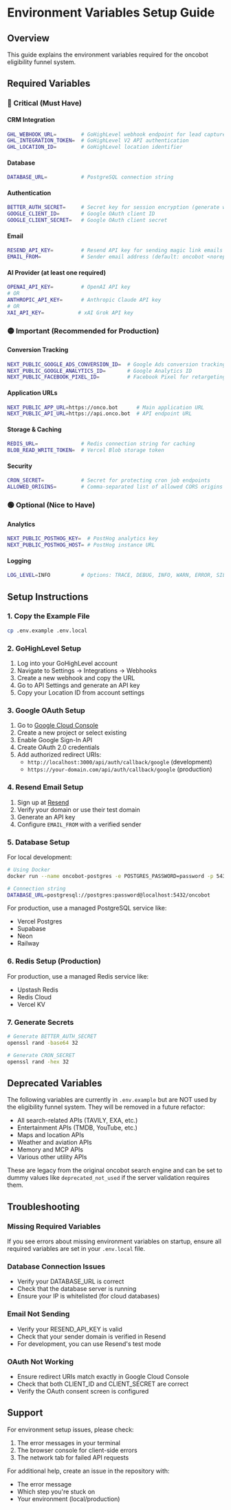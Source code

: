 # Environment Variables Setup Guide

## Overview
This guide explains the environment variables required for the oncobot eligibility funnel system.

## Required Variables

### 🔴 Critical (Must Have)

#### CRM Integration
```bash
GHL_WEBHOOK_URL=        # GoHighLevel webhook endpoint for lead capture
GHL_INTEGRATION_TOKEN=  # GoHighLevel V2 API authentication
GHL_LOCATION_ID=        # GoHighLevel location identifier
```

#### Database
```bash
DATABASE_URL=           # PostgreSQL connection string
```

#### Authentication
```bash
BETTER_AUTH_SECRET=     # Secret key for session encryption (generate with: openssl rand -base64 32)
GOOGLE_CLIENT_ID=       # Google OAuth client ID
GOOGLE_CLIENT_SECRET=   # Google OAuth client secret
```

#### Email
```bash
RESEND_API_KEY=         # Resend API key for sending magic link emails
EMAIL_FROM=             # Sender email address (default: oncobot <noreply@onco.bot>)
```

#### AI Provider (at least one required)
```bash
OPENAI_API_KEY=         # OpenAI API key
# OR
ANTHROPIC_API_KEY=      # Anthropic Claude API key
# OR
XAI_API_KEY=           # xAI Grok API key
```

### 🟡 Important (Recommended for Production)

#### Conversion Tracking
```bash
NEXT_PUBLIC_GOOGLE_ADS_CONVERSION_ID=  # Google Ads conversion tracking
NEXT_PUBLIC_GOOGLE_ANALYTICS_ID=       # Google Analytics ID
NEXT_PUBLIC_FACEBOOK_PIXEL_ID=         # Facebook Pixel for retargeting
```

#### Application URLs
```bash
NEXT_PUBLIC_APP_URL=https://onco.bot      # Main application URL
NEXT_PUBLIC_API_URL=https://api.onco.bot  # API endpoint URL
```

#### Storage & Caching
```bash
REDIS_URL=              # Redis connection string for caching
BLOB_READ_WRITE_TOKEN=  # Vercel Blob storage token
```

#### Security
```bash
CRON_SECRET=            # Secret for protecting cron job endpoints
ALLOWED_ORIGINS=        # Comma-separated list of allowed CORS origins
```

### 🟢 Optional (Nice to Have)

#### Analytics
```bash
NEXT_PUBLIC_POSTHOG_KEY=  # PostHog analytics key
NEXT_PUBLIC_POSTHOG_HOST= # PostHog instance URL
```

#### Logging
```bash
LOG_LEVEL=INFO          # Options: TRACE, DEBUG, INFO, WARN, ERROR, SILENT
```

## Setup Instructions

### 1. Copy the Example File
```bash
cp .env.example .env.local
```

### 2. GoHighLevel Setup
1. Log into your GoHighLevel account
2. Navigate to Settings → Integrations → Webhooks
3. Create a new webhook and copy the URL
4. Go to API Settings and generate an API key
5. Copy your Location ID from account settings

### 3. Google OAuth Setup
1. Go to [Google Cloud Console](https://console.cloud.google.com)
2. Create a new project or select existing
3. Enable Google Sign-In API
4. Create OAuth 2.0 credentials
5. Add authorized redirect URIs:
   - `http://localhost:3000/api/auth/callback/google` (development)
   - `https://your-domain.com/api/auth/callback/google` (production)

### 4. Resend Email Setup
1. Sign up at [Resend](https://resend.com)
2. Verify your domain or use their test domain
3. Generate an API key
4. Configure `EMAIL_FROM` with a verified sender

### 5. Database Setup
For local development:
```bash
# Using Docker
docker run --name oncobot-postgres -e POSTGRES_PASSWORD=password -p 5432:5432 -d postgres

# Connection string
DATABASE_URL=postgresql://postgres:password@localhost:5432/oncobot
```

For production, use a managed PostgreSQL service like:
- Vercel Postgres
- Supabase
- Neon
- Railway

### 6. Redis Setup (Production)
For production, use a managed Redis service like:
- Upstash Redis
- Redis Cloud
- Vercel KV

### 7. Generate Secrets
```bash
# Generate BETTER_AUTH_SECRET
openssl rand -base64 32

# Generate CRON_SECRET
openssl rand -hex 32
```

## Deprecated Variables

The following variables are currently in `.env.example` but are NOT used by the eligibility funnel system. They will be removed in a future refactor:

- All search-related APIs (TAVILY, EXA, etc.)
- Entertainment APIs (TMDB, YouTube, etc.)
- Maps and location APIs
- Weather and aviation APIs
- Memory and MCP APIs
- Various other utility APIs

These are legacy from the original oncobot search engine and can be set to dummy values like `deprecated_not_used` if the server validation requires them.

## Troubleshooting

### Missing Required Variables
If you see errors about missing environment variables on startup, ensure all required variables are set in your `.env.local` file.

### Database Connection Issues
- Verify your DATABASE_URL is correct
- Check that the database server is running
- Ensure your IP is whitelisted (for cloud databases)

### Email Not Sending
- Verify your RESEND_API_KEY is valid
- Check that your sender domain is verified in Resend
- For development, you can use Resend's test mode

### OAuth Not Working
- Ensure redirect URIs match exactly in Google Cloud Console
- Check that both CLIENT_ID and CLIENT_SECRET are correct
- Verify the OAuth consent screen is configured

## Support

For environment setup issues, please check:
1. The error messages in your terminal
2. The browser console for client-side errors
3. The network tab for failed API requests

For additional help, create an issue in the repository with:
- The error message
- Which step you're stuck on
- Your environment (local/production)